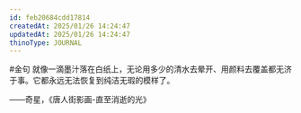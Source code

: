 ```yaml
---
id: feb20684cdd17814
createdAt: 2025/01/26 14:24:47
updatedAt: 2025/01/26 14:24:47
thinoType: JOURNAL
---
```

#金句 就像一滴墨汁落在白纸上，无论用多少的清水去晕开、用颜料去覆盖都无济于事。它都永远无法恢复到纯洁无瑕的模样了。

——奇星，《唐人街影画-直至消逝的光》